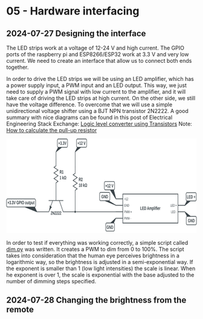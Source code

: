 # 05 - Hardware interfacing

## 2024-07-27 Designing the interface
The LED strips work at a voltage of 12-24 V and high current. The GPIO ports of the raspberry pi and ESP8266/ESP32 work at 3.3 V and very low current. We need to create an interface that allow us to connect both ends together.

In order to drive the LED strips we will be using an LED amplifier, which has a power supply input, a PWM input and an LED output. This way, we just need to supply a PWM signal with low current to the amplifier, and it will take care of driving the LED strips at high current. On the other side, we still have the voltage difference. To overcome that we will use a simple unidirectional voltage shifter using a BJT NPN transistor 2N2222. A good summary with nice diagrams can be found in this post of Electrical Engineering Stack Exchange: [Logic level converter using Transistors](https://electronics.stackexchange.com/q/296879)
Note: [How to calculate the pull-up resistor](https://www.electronics-tutorials.ws/logic/pull-up-resistor.html)

<img src="/05-Hardware_interfacing/unidirectional_voltage_level_shifter.svg" height=250>

In order to test if everything was working correctly, a simple script called [dim.py](/05-Hardware_interfacing/dim.py) was written. It creates a PWM to dim from 0 to 100%. The script takes into consideration that the human eye perceives brightness in a logarithmic way, so the brightness is adjusted in a semi-exponential way. If the exponent is smaller than 1 (low light intensities) the scale is linear. When he exponent is over 1, the scale is exponential with the base adjusted to the number of dimming steps specified.

## 2024-07-28 Changing the brightness from the remote
